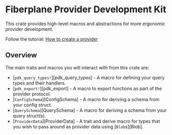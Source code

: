 <!-- The following is generated by cargo-rdme from lib.rs, and should not be modified manually-->
<!-- cargo-rdme start -->

# Fiberplane Provider Development Kit

This crate provides high-level macros and abstractions for more ergonomic
provider development.

Follow the tutorial: [How to create a provider](https://docs.fiberplane.com/docs/tutorial-create-a-provider)

## Overview

The main traits and macros you will interact with from this crate are:

* [`pdk_query_types!`][pdk_query_types] - A macro for defining your query types
  and their handlers.
* [`pdk_export!`][pdk_export] - A macro to export functions as part of the
  provider protocol.
* [`ConfigSchema`][ConfigSchema] - A macro for deriving a schema from your
  config struct.
* [`QuerySchema`][QuerySchema] - A macro for deriving a schema from your query
  struct(s).
* [`ProviderData`][ProviderData] - A trait and derive macro for types that you
  wish to pass around as provider data using [`Blob`s][Blob].

<!-- cargo-rdme end -->
